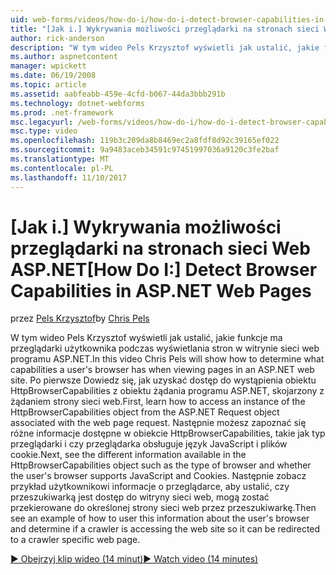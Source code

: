 ```yaml
---
uid: web-forms/videos/how-do-i/how-do-i-detect-browser-capabilities-in-aspnet-web-pages
title: "[Jak i.] Wykrywania możliwości przeglądarki na stronach sieci Web programu ASP.NET | Dokumentacja firmy Microsoft"
author: rick-anderson
description: "W tym wideo Pels Krzysztof wyświetli jak ustalić, jakie funkcje ma przeglądarki użytkownika podczas wyświetlania stron w witrynie sieci web programu ASP.NET. Po pierwsze, Dowiedz się, jak konto."
ms.author: aspnetcontent
manager: wpickett
ms.date: 06/19/2008
ms.topic: article
ms.assetid: aabfeabb-459e-4cfd-b067-44da3bbb291b
ms.technology: dotnet-webforms
ms.prod: .net-framework
msc.legacyurl: /web-forms/videos/how-do-i/how-do-i-detect-browser-capabilities-in-aspnet-web-pages
msc.type: video
ms.openlocfilehash: 119b3c209da8b8469ec2a8fdf8d92c39165ef022
ms.sourcegitcommit: 9a9483aceb34591c97451997036a9120c3fe2baf
ms.translationtype: MT
ms.contentlocale: pl-PL
ms.lasthandoff: 11/10/2017
---
```

<a name="how-do-i-detect-browser-capabilities-in-aspnet-web-pages"></a><span data-ttu-id="92a50-104">[Jak i.] Wykrywania możliwości przeglądarki na stronach sieci Web ASP.NET</span><span class="sxs-lookup"><span data-stu-id="92a50-104">[How Do I:] Detect Browser Capabilities in ASP.NET Web Pages</span></span>
====================
<span data-ttu-id="92a50-105">przez [Pels Krzysztof](https://twitter.com/chrispels)</span><span class="sxs-lookup"><span data-stu-id="92a50-105">by [Chris Pels](https://twitter.com/chrispels)</span></span>

<span data-ttu-id="92a50-106">W tym wideo Pels Krzysztof wyświetli jak ustalić, jakie funkcje ma przeglądarki użytkownika podczas wyświetlania stron w witrynie sieci web programu ASP.NET.</span><span class="sxs-lookup"><span data-stu-id="92a50-106">In this video Chris Pels will show how to determine what capabilities a user's browser has when viewing pages in an ASP.NET web site.</span></span> <span data-ttu-id="92a50-107">Po pierwsze Dowiedz się, jak uzyskać dostęp do wystąpienia obiektu HttpBrowserCapabilities z obiektu żądania programu ASP.NET, skojarzony z żądaniem strony sieci web.</span><span class="sxs-lookup"><span data-stu-id="92a50-107">First, learn how to access an instance of the HttpBrowserCapabilities object from the ASP.NET Request object associated with the web page request.</span></span> <span data-ttu-id="92a50-108">Następnie możesz zapoznać się różne informacje dostępne w obiekcie HttpBrowserCapabilities, takie jak typ przeglądarki i czy przeglądarka obsługuje język JavaScript i plików cookie.</span><span class="sxs-lookup"><span data-stu-id="92a50-108">Next, see the different information available in the HttpBrowserCapabilities object such as the type of browser and whether the user's browser supports JavaScript and Cookies.</span></span> <span data-ttu-id="92a50-109">Następnie zobacz przykład użytkownikowi informacje o przeglądarce, aby ustalić, czy przeszukiwarką jest dostęp do witryny sieci web, mogą zostać przekierowane do określonej strony sieci web przez przeszukiwarkę.</span><span class="sxs-lookup"><span data-stu-id="92a50-109">Then see an example of how to user this information about the user's browser and determine if a crawler is accessing the web site so it can be redirected to a crawler specific web page.</span></span>

[<span data-ttu-id="92a50-110">&#9654; Obejrzyj klip wideo (14 minut)</span><span class="sxs-lookup"><span data-stu-id="92a50-110">&#9654; Watch video (14 minutes)</span></span>](https://channel9.msdn.com/Blogs/ASP-NET-Site-Videos/how-do-i-detect-browser-capabilities-in-aspnet-web-pages)
